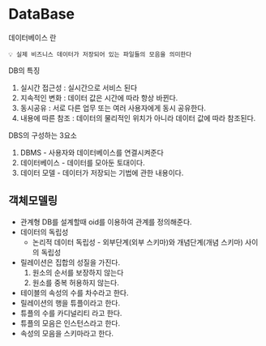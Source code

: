 # DataBase

데이터베이스 란
    
```
💡 실제 비즈니스 데이터가 저장되어 있는 파일들의 모음을 의미한다
```
    
DB의 특징
  1. 실시간 접근성 : 실시간으로 서비스 된다
  2. 지속적인 변화 : 데이터 값은 시간에 따라 항상 바뀐다.
  3. 동시공유 : 서로 다른 업무 또는 여러 사용자에게 동시 공유한다.
  4. 내용에 따른 참조 : 데이터의 물리적인 위치가 아니라 데이터 값에 따라 참조된다.  
   
DBS의 구성하는 3요소
  1. DBMS - 사용자와 데이터베이스를 연결시켜준다
  2. 데이터베이스 - 데이터를 모아둔 토대이다.
  3. 데이터 모델 - 데이터가 저장되는 기법에 관한 내용이다.
  
## 객체모델링
- 관계형 DB를 설계할때 oid를 이용하여 관계를 정의해준다.
- 데이터의 독립성
    - 논리적 데이터 독립성 - 외부단계(외부 스키마)와 개념단계(개념 스키마) 사이의 독립성
- 릴레이션은 집합의 성질을 가진다.
    1. 원소의 순서를 보장하지 않는다
    2. 원소를 중복 허용하지 않는다.
- 테이블의 속성의 수를 차수라고 한다.
- 릴레이션의 행을 튜플이라고 한다.
- 튜플의 수를 카디널리티 라고 한다.
- 튜플의 모음은 인스턴스라고 한다.
- 속성의 모음을 스키마라고 한다.  
